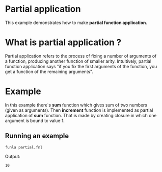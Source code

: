 
# Partial application
This example demonstrates how to make **partial function application**.

# What is partial application ?
Partial application refers to the process of fixing a number of arguments of a function, producing another function of smaller arity.
Intuitively, partial function application says "if you fix the first arguments of the function, you get a function of the remaining arguments".

# Example
In this example there's **sum** function which gives sum of two numbers (given as arguments).
Then **increment** function is implemented as partial application of **sum** function.
That is made by creating closure in which one argument is bound to value 1.

## Running an example

```
funla partial.fnl
```

Output:

```
10
```

